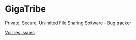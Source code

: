 # GigaTribe
Private, Secure, Unlimited File Sharing Software - Bug tracker


[Voir les issues](https://github.com/gigagg/GigaTribe/issues)
